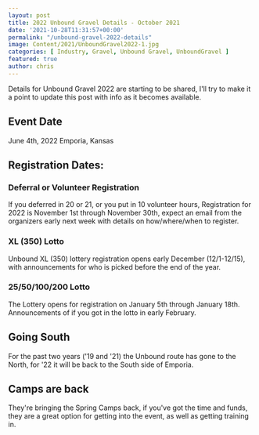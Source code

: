 ```yaml
---
layout: post
title: 2022 Unbound Gravel Details - October 2021
date: '2021-10-28T11:31:57+00:00'
permalink: "/unbound-gravel-2022-details"
image: Content/2021/UnboundGravel2022-1.jpg
categories: [ Industry, Gravel, Unbound Gravel, UnboundGravel ]
featured: true
author: chris
---
```


Details for Unbound Gravel 2022 are starting to be shared, I'll try to make it a point to update this post with info as it becomes available.

## Event Date
June 4th, 2022
Emporia, Kansas

## Registration Dates:

### Deferral or Volunteer Registration
If you deferred in 20 or 21, or you put in 10 volunteer hours, Registration for 2022 is November 1st through November 30th, expect an email from the organizers early next week with details on how/where/when to register.

### XL (350) Lotto
Unbound XL (350) lottery registration opens early December (12/1-12/15), with announcements for who is picked before the end of the year.

### 25/50/100/200 Lotto
The Lottery opens for registration on January 5th through January 18th. Announcements of if you got in the lotto in early February.

## Going South
For the past two years ('19 and '21) the Unbound route has gone to the North, for '22 it will be back to the South side of Emporia.

## Camps are back
They're bringing the Spring Camps back, if you've got the time and funds, they are a great option for getting into the event, as well as getting training in.
